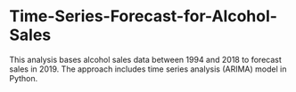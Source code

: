 # Time-Series-Forecast-for-Alcohol-Sales

This analysis bases alcohol sales data between 1994 and 2018 to forecast sales in 2019. The approach includes time series analysis (ARIMA) model in Python.
